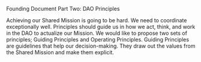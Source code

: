 Founding Document Part Two: DAO Principles

Achieving our Shared Mission is going to be hard. We need to coordinate exceptionally well. Principles should guide us in how we act, think, and work in the DAO to actualize our Mission. We would like to propose two sets of principles; Guiding Principles and Operating Principles.
Guiding Principles are guidelines that help our decision-making. They draw out the values from the Shared Mission and make them explicit.
